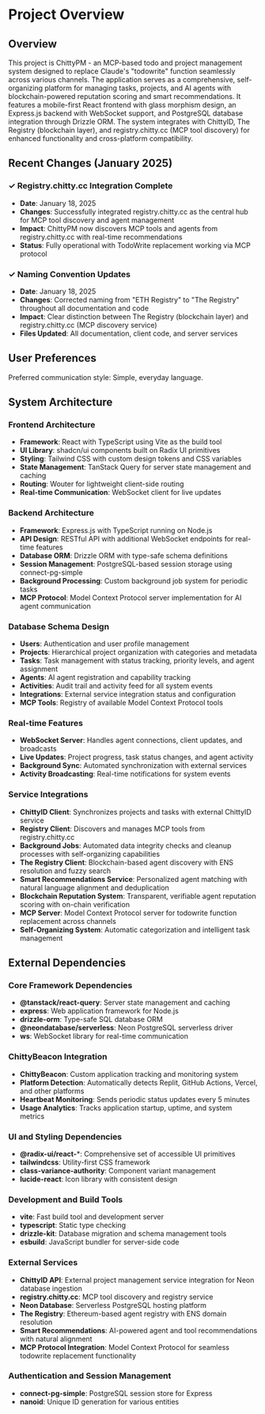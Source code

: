 # Project Overview

## Overview

This project is ChittyPM - an MCP-based todo and project management system designed to replace Claude's "todowrite" function seamlessly across various channels. The application serves as a comprehensive, self-organizing platform for managing tasks, projects, and AI agents with blockchain-powered reputation scoring and smart recommendations. It features a mobile-first React frontend with glass morphism design, an Express.js backend with WebSocket support, and PostgreSQL database integration through Drizzle ORM. The system integrates with ChittyID, The Registry (blockchain layer), and registry.chitty.cc (MCP tool discovery) for enhanced functionality and cross-platform compatibility.

## Recent Changes (January 2025)

### ✓ Registry.chitty.cc Integration Complete
- **Date**: January 18, 2025
- **Changes**: Successfully integrated registry.chitty.cc as the central hub for MCP tool discovery and agent management
- **Impact**: ChittyPM now discovers MCP tools and agents from registry.chitty.cc with real-time recommendations
- **Status**: Fully operational with TodoWrite replacement working via MCP protocol

### ✓ Naming Convention Updates
- **Date**: January 18, 2025 
- **Changes**: Corrected naming from "ETH Registry" to "The Registry" throughout all documentation and code
- **Impact**: Clear distinction between The Registry (blockchain layer) and registry.chitty.cc (MCP discovery service)
- **Files Updated**: All documentation, client code, and server services

## User Preferences

Preferred communication style: Simple, everyday language.

## System Architecture

### Frontend Architecture
- **Framework**: React with TypeScript using Vite as the build tool
- **UI Library**: shadcn/ui components built on Radix UI primitives
- **Styling**: Tailwind CSS with custom design tokens and CSS variables
- **State Management**: TanStack Query for server state management and caching
- **Routing**: Wouter for lightweight client-side routing
- **Real-time Communication**: WebSocket client for live updates

### Backend Architecture
- **Framework**: Express.js with TypeScript running on Node.js
- **API Design**: RESTful API with additional WebSocket endpoints for real-time features
- **Database ORM**: Drizzle ORM with type-safe schema definitions
- **Session Management**: PostgreSQL-based session storage using connect-pg-simple
- **Background Processing**: Custom background job system for periodic tasks
- **MCP Protocol**: Model Context Protocol server implementation for AI agent communication

### Database Schema Design
- **Users**: Authentication and user profile management
- **Projects**: Hierarchical project organization with categories and metadata
- **Tasks**: Task management with status tracking, priority levels, and agent assignment
- **Agents**: AI agent registration and capability tracking
- **Activities**: Audit trail and activity feed for all system events
- **Integrations**: External service integration status and configuration
- **MCP Tools**: Registry of available Model Context Protocol tools

### Real-time Features
- **WebSocket Server**: Handles agent connections, client updates, and broadcasts
- **Live Updates**: Project progress, task status changes, and agent activity
- **Background Sync**: Automated synchronization with external services
- **Activity Broadcasting**: Real-time notifications for system events

### Service Integrations
- **ChittyID Client**: Synchronizes projects and tasks with external ChittyID service
- **Registry Client**: Discovers and manages MCP tools from registry.chitty.cc
- **Background Jobs**: Automated data integrity checks and cleanup processes with self-organizing capabilities
- **The Registry Client**: Blockchain-based agent discovery with ENS resolution and fuzzy search
- **Smart Recommendations Service**: Personalized agent matching with natural language alignment and deduplication
- **Blockchain Reputation System**: Transparent, verifiable agent reputation scoring with on-chain verification
- **MCP Server**: Model Context Protocol server for todowrite function replacement across channels
- **Self-Organizing System**: Automatic categorization and intelligent task management

## External Dependencies

### Core Framework Dependencies
- **@tanstack/react-query**: Server state management and caching
- **express**: Web application framework for Node.js
- **drizzle-orm**: Type-safe SQL database ORM
- **@neondatabase/serverless**: Neon PostgreSQL serverless driver
- **ws**: WebSocket library for real-time communication

### ChittyBeacon Integration
- **ChittyBeacon**: Custom application tracking and monitoring system
- **Platform Detection**: Automatically detects Replit, GitHub Actions, Vercel, and other platforms
- **Heartbeat Monitoring**: Sends periodic status updates every 5 minutes
- **Usage Analytics**: Tracks application startup, uptime, and system metrics

### UI and Styling Dependencies
- **@radix-ui/react-***: Comprehensive set of accessible UI primitives
- **tailwindcss**: Utility-first CSS framework
- **class-variance-authority**: Component variant management
- **lucide-react**: Icon library with consistent design

### Development and Build Tools
- **vite**: Fast build tool and development server
- **typescript**: Static type checking
- **drizzle-kit**: Database migration and schema management tools
- **esbuild**: JavaScript bundler for server-side code

### External Services
- **ChittyID API**: External project management service integration for Neon database ingestion
- **registry.chitty.cc**: MCP tool discovery and registry service
- **Neon Database**: Serverless PostgreSQL hosting platform
- **The Registry**: Ethereum-based agent registry with ENS domain resolution
- **Smart Recommendations**: AI-powered agent and tool recommendations with natural alignment
- **MCP Protocol Integration**: Model Context Protocol for seamless todowrite replacement functionality

### Authentication and Session Management
- **connect-pg-simple**: PostgreSQL session store for Express
- **nanoid**: Unique ID generation for various entities